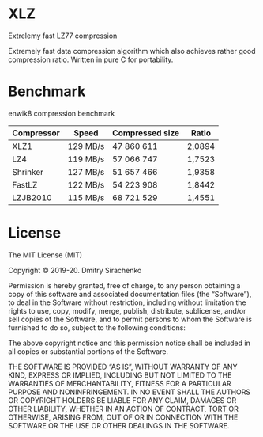 # XLZ
Extrelemy fast LZ77 compression

Extremely fast data compression algorithm which
also achieves rather good compression ratio.
Written in pure C for portability.

# Benchmark
enwik8 compression benchmark

| Compressor | Speed    | Compressed size | Ratio  |
|------------|----------|-----------------|--------|
| XLZ1       | 129 MB/s | 47 860 611      | 2,0894 |
| LZ4        | 119 MB/s | 57 066 747      | 1,7523 |
| Shrinker   | 127 MB/s | 51 657 466      | 1,9358 |
| FastLZ     | 122 MB/s | 54 223 908      | 1,8442 |
| LZJB2010   | 115 MB/s | 68 721 529      | 1,4551 |

# License
The MIT License (MIT)

Copyright © 2019-20. Dmitry Sirachenko

Permission is hereby granted, free of charge, to any person obtaining a copy of this software and associated documentation files (the “Software”), to deal in the Software without restriction, including without limitation the rights to use, copy, modify, merge, publish, distribute, sublicense, and/or sell copies of the Software, and to permit persons to whom the Software is furnished to do so, subject to the following conditions:

The above copyright notice and this permission notice shall be included in all copies or substantial portions of the Software.

THE SOFTWARE IS PROVIDED “AS IS”, WITHOUT WARRANTY OF ANY KIND, EXPRESS OR IMPLIED, INCLUDING BUT NOT LIMITED TO THE WARRANTIES OF MERCHANTABILITY, FITNESS FOR A PARTICULAR PURPOSE AND NONINFRINGEMENT. IN NO EVENT SHALL THE AUTHORS OR COPYRIGHT HOLDERS BE LIABLE FOR ANY CLAIM, DAMAGES OR OTHER LIABILITY, WHETHER IN AN ACTION OF CONTRACT, TORT OR OTHERWISE, ARISING FROM, OUT OF OR IN CONNECTION WITH THE SOFTWARE OR THE USE OR OTHER DEALINGS IN THE SOFTWARE.
